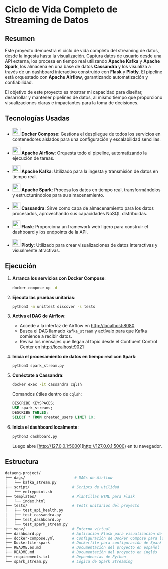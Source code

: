 # Ciclo de Vida Completo de Streaming de Datos

## **Resumen**
Este proyecto demuestra el ciclo de vida completo del streaming de datos, desde la ingesta hasta la visualización. Captura datos de usuario desde una API externa, los procesa en tiempo real utilizando **Apache Kafka** y **Apache Spark**, los almacena en una base de datos **Cassandra** y los visualiza a través de un dashboard interactivo construido con **Flask** y **Plotly**. El pipeline está orquestado con **Apache Airflow**, garantizando automatización y confiabilidad.

El objetivo de este proyecto es mostrar mi capacidad para diseñar, desarrollar y mantener pipelines de datos, al mismo tiempo que proporciono visualizaciones claras e impactantes para la toma de decisiones.

## **Tecnologías Usadas**
- <img src="https://cdn.jsdelivr.net/gh/devicons/devicon@latest/icons/docker/docker-original.svg" width="25" height="25" /> **Docker Compose**: Gestiona el despliegue de todos los servicios en contenedores aislados para una configuración y escalabilidad sencillas.

- <img src="https://cdn.jsdelivr.net/gh/devicons/devicon@latest/icons/apacheairflow/apacheairflow-original.svg" width="25" height="25" /> **Apache Airflow**: Orquesta todo el pipeline, automatizando la ejecución de tareas.

- <img src="https://cdn.jsdelivr.net/gh/devicons/devicon@latest/icons/apachekafka/apachekafka-original.svg" width="25" height="25" /> **Apache Kafka**: Utilizado para la ingesta y transmisión de datos en tiempo real.

- <img src="https://cdn.jsdelivr.net/gh/devicons/devicon@latest/icons/apachespark/apachespark-original.svg" width="25" height="25" /> **Apache Spark**: Procesa los datos en tiempo real, transformándolos y estructurándolos para su almacenamiento.

- <img src="https://cdn.jsdelivr.net/gh/devicons/devicon@latest/icons/cassandra/cassandra-original.svg" width="25" height="25" /> **Cassandra**: Sirve como capa de almacenamiento para los datos procesados, aprovechando sus capacidades NoSQL distribuidas.

- <img src="https://cdn.jsdelivr.net/gh/devicons/devicon@latest/icons/flask/flask-original.svg" width="25" height="25" /> **Flask**: Proporciona un framework web ligero para construir el dashboard y los endpoints de la API.

- <img src="https://cdn.jsdelivr.net/gh/devicons/devicon@latest/icons/plotly/plotly-original.svg" width="25" height="25" /> **Plotly**: Utilizado para crear visualizaciones de datos interactivas y visualmente atractivas.



## Ejecución

1. **Arranca los servicios con Docker Compose**:
   ```bash
   docker-compose up -d
   ```

2. **Ejecuta las pruebas unitarias**:
   ```bash
   python3 -m unittest discover -s tests
   ```

3. **Activa el DAG de Airflow**:
   - Accede a la interfaz de Airflow en [http://localhost:8080](http://localhost:8080).
   - Busca el DAG llamado `kafka_stream` y actívalo para que Kafka comience a recibir datos.
   - Revisa los mensajes que llegan al topic desde el Confluent Control Center en [http://localhost:9021](http://localhost:9021)

4. **Inicia el procesamiento de datos en tiempo real con Spark**:
   ```bash
   python3 spark_stream.py
   ```

5. **Conéctate a Cassandra**:
   ```bash
   docker exec -it cassandra cqlsh
   ```

   Comandos útiles dentro de `cqlsh`:
   ```sql
   DESCRIBE KEYSPACES;
   USE spark_streams;
   DESCRIBE TABLES;
   SELECT * FROM created_users LIMIT 10;
   ```

6. **Inicia el dashboard localmente**:
   ```bash
   python3 dashboard.py
   ```

   Luego abre [http://127.0.0.1:5000](http://127.0.0.1:5000) en tu navegador.


## Estructura
   ```bash
dataeng-project/
├── dags/                      # DAGs de Airflow
│   └── kafka_stream.py        
├── script/                   # Scripts de utilidad
│   └── entrypoint.sh         
├── templates/                # Plantillas HTML para Flask
│   └── index.html             
├── tests/                    # Tests unitarios del proyecto
│   ├── test_api_health.py     
│   ├── test_cassandra.py      
│   ├── test_dashboard.py      
│   └── test_spark_stream.py   
├── venv/                     # Entorno virtual
├── dashboard.py              # Aplicación Flask para visualización de datos
├── docker-compose.yml        # Configuración de Docker Compose para los servicios
├── Dockerfile-spark          # Dockerfile para configuración de Spark
├── README.es.md              # Documentación del proyecto en español
├── README.md                 # Documentación del proyecto en inglés
├── requirements.txt          # Dependencias de Python
└── spark_stream.py           # Lógica de Spark Streaming
   ```
